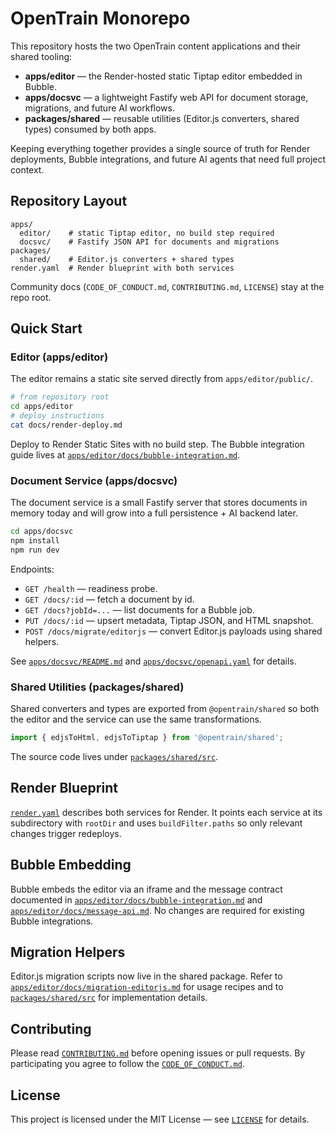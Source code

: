 # OpenTrain Monorepo

This repository hosts the two OpenTrain content applications and their shared tooling:

- **apps/editor** — the Render-hosted static Tiptap editor embedded in Bubble.
- **apps/docsvc** — a lightweight Fastify web API for document storage, migrations, and future AI workflows.
- **packages/shared** — reusable utilities (Editor.js converters, shared types) consumed by both apps.

Keeping everything together provides a single source of truth for Render deployments, Bubble integrations, and future AI agents that need full project context.

## Repository Layout

```
apps/
  editor/    # static Tiptap editor, no build step required
  docsvc/    # Fastify JSON API for documents and migrations
packages/
  shared/    # Editor.js converters + shared types
render.yaml  # Render blueprint with both services
```

Community docs (`CODE_OF_CONDUCT.md`, `CONTRIBUTING.md`, `LICENSE`) stay at the repo root.

## Quick Start

### Editor (apps/editor)

The editor remains a static site served directly from `apps/editor/public/`.

```bash
# from repository root
cd apps/editor
# deploy instructions
cat docs/render-deploy.md
```

Deploy to Render Static Sites with no build step. The Bubble integration guide lives at [`apps/editor/docs/bubble-integration.md`](apps/editor/docs/bubble-integration.md).

### Document Service (apps/docsvc)

The document service is a small Fastify server that stores documents in memory today and will grow into a full persistence + AI backend later.

```bash
cd apps/docsvc
npm install
npm run dev
```

Endpoints:

- `GET /health` — readiness probe.
- `GET /docs/:id` — fetch a document by id.
- `GET /docs?jobId=...` — list documents for a Bubble job.
- `PUT /docs/:id` — upsert metadata, Tiptap JSON, and HTML snapshot.
- `POST /docs/migrate/editorjs` — convert Editor.js payloads using shared helpers.

See [`apps/docsvc/README.md`](apps/docsvc/README.md) and [`apps/docsvc/openapi.yaml`](apps/docsvc/openapi.yaml) for details.

### Shared Utilities (packages/shared)

Shared converters and types are exported from `@opentrain/shared` so both the editor and the service can use the same transformations.

```js
import { edjsToHtml, edjsToTiptap } from '@opentrain/shared';
```

The source code lives under [`packages/shared/src`](packages/shared/src).

## Render Blueprint

[`render.yaml`](render.yaml) describes both services for Render. It points each service at its subdirectory with `rootDir` and uses `buildFilter.paths` so only relevant changes trigger redeploys.

## Bubble Embedding

Bubble embeds the editor via an iframe and the message contract documented in [`apps/editor/docs/bubble-integration.md`](apps/editor/docs/bubble-integration.md) and [`apps/editor/docs/message-api.md`](apps/editor/docs/message-api.md). No changes are required for existing Bubble integrations.

## Migration Helpers

Editor.js migration scripts now live in the shared package. Refer to [`apps/editor/docs/migration-editorjs.md`](apps/editor/docs/migration-editorjs.md) for usage recipes and to [`packages/shared/src`](packages/shared/src) for implementation details.

## Contributing

Please read [`CONTRIBUTING.md`](CONTRIBUTING.md) before opening issues or pull requests. By participating you agree to follow the [`CODE_OF_CONDUCT.md`](CODE_OF_CONDUCT.md).

## License

This project is licensed under the MIT License — see [`LICENSE`](LICENSE) for details.
